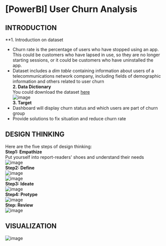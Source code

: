 # [PowerBI] User Churn Analysis
## INTRODUCTION
**1. Introduction on dataset
* Churn rate is the percentage of users who have stopped using an app. This could be customers who have lapsed in use, so they are no longer starting sessions, or it could be customers who have uninstalled the app.
* Dataset includes a *dim table* containing information about users of a telecommunications network company, including fields of demographic information and others related to user churn
<br>**2. Data Dictionary**
<br> You could download the dataset [here](https://docs.google.com/spreadsheets/d/1uly9jpDpXIck3yX54TPXAntA1HpMA3Na/edit#gid=1283189571)
<br> ![image](https://github.com/honganh218/User-Churn-Analysis/assets/133098903/9734a926-d933-4cd5-ba79-e423572726f0)
<br>**3. Target**
* Dashboard will display churn status and which users are part of churn group
* Provide solutions to fix situation and reduce churn rate
## DESIGN THINKING
Here are the five steps of design thinking:
<br>**Step1: Empathize**
<br> Put yourself into report-readers' shoes and understand their needs
<br> ![image](https://github.com/honganh218/User-Churn-Analysis/assets/133098903/fe4b05f7-297b-4ede-a59c-40c0f9819c1b)
<br>**Step2: Define**
<br> ![image](https://github.com/honganh218/User-Churn-Analysis/assets/133098903/fb7f5b31-f020-42e6-a453-d459b72e751a)
<br> ![image](https://github.com/honganh218/User-Churn-Analysis/assets/133098903/56bb36df-316c-4af2-ac7b-3100c4963252)
<br>**Step3: Ideate**
<br>![image](https://github.com/honganh218/User-Churn-Analysis/assets/133098903/4b12d4d2-f57d-4243-a3e5-a973f357c1b0)
<br>**Step4: Protype**
<br> ![image](https://github.com/honganh218/User-Churn-Analysis/assets/133098903/e75816f5-a9aa-4cb0-ac1b-900d744f595c)
<br>**Step: Review**
<br> ![image](https://github.com/honganh218/User-Churn-Analysis/assets/133098903/5186aadb-cd00-4201-9470-4325f353a774)
## VISUALIZATION
![image](https://github.com/honganh218/User-Churn-Analysis/assets/133098903/f510e18e-0793-4e1f-89b7-b3da2b95f0df)



